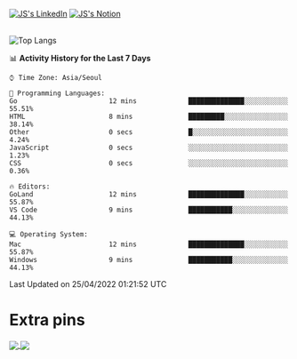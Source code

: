
[![JS's LinkedIn](https://img.shields.io/badge/LinkedIn-blue?style=for-the-badge&logo=linkedin)](https://www.linkedin.com/in/jaeseung-lee-5a2a32139/) 
[![JS's Notion](https://img.shields.io/badge/Notion-black?style=for-the-badge&logo=notion)](https://bit.ly/ljswiki1) <br><br>
<!-- ![JS's GitHub stats](https://github-readme-stats-lemon-five.vercel.app/api?username=tkxkd0159&hide=contribs,prs,stars,issues&show_icons=true&theme=react&include_all_commits=true)   -->
![Top Langs](https://github-readme-stats-lemon-five.vercel.app/api/top-langs/?username=tkxkd0159&layout=compact&hide=jupyter%20notebook,scss,html,css&langs_count=10)  


<!--START_SECTION:waka-->
📊 **Activity History for the Last 7 Days** 

```text
⌚︎ Time Zone: Asia/Seoul

💬 Programming Languages: 
Go                       12 mins             ██████████████░░░░░░░░░░░   55.51% 
HTML                     8 mins              █████████░░░░░░░░░░░░░░░░   38.14% 
Other                    0 secs              █░░░░░░░░░░░░░░░░░░░░░░░░   4.24% 
JavaScript               0 secs              ░░░░░░░░░░░░░░░░░░░░░░░░░   1.23% 
CSS                      0 secs              ░░░░░░░░░░░░░░░░░░░░░░░░░   0.36%

🔥 Editors: 
GoLand                   12 mins             ██████████████░░░░░░░░░░░   55.87% 
VS Code                  9 mins              ███████████░░░░░░░░░░░░░░   44.13%

💻 Operating System: 
Mac                      12 mins             ██████████████░░░░░░░░░░░   55.87% 
Windows                  9 mins              ███████████░░░░░░░░░░░░░░   44.13%

```


 Last Updated on 25/04/2022 01:21:52 UTC
<!--END_SECTION:waka-->

# Extra pins
<a href="https://github.com/tkxkd0159/go-chain">
  <img align="center" src="https://github-readme-stats-lemon-five.vercel.app/api/pin/?username=tkxkd0159&repo=go-chain&theme=react" />
</a>
<a href="https://github.com/tkxkd0159/dsalgo">
  <img align="center" src="https://github-readme-stats-lemon-five.vercel.app/api/pin/?username=tkxkd0159&repo=dsalgo&theme=react" />
</a>

<!---
- 🔭 I’m currently working on ...
- 🌱 I’m currently learning blockchain and distributed network
- 👯 I’m looking to collaborate on ...
- 🤔 I’m looking for help with ...
- 💬 Ask me about ...
- 📫 How to reach me: ...
- 😄 Pronouns: ...
- ⚡ Fun fact: ...
-->
